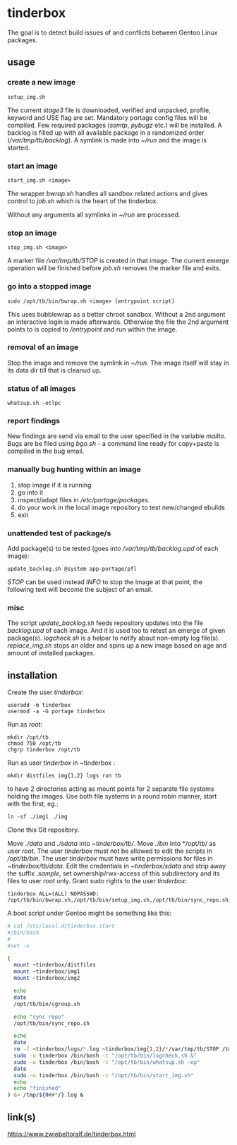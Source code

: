 # tinderbox
The goal is to detect build issues of and conflicts between Gentoo Linux packages.

## usage
### create a new image

    setup_img.sh

The current *stage3* file is downloaded, verified and unpacked, profile, keyword and USE flag are set.
Mandatory portage config files will be compiled.
Few required packages (*ssmtp*, *pybugz* etc.) will be installed.
A backlog is filled up with all available package in a randomized order (*/var/tmp/tb/backlog*).
A symlink is made into *~/run* and the image is started.

### start an image
    
    start_img.sh <image>

The wrapper *bwrap.sh* handles all sandbox related actions and gives control to *job.sh* which is the heart of the tinderbox.

Without any arguments all symlinks in *~/run* are processed.

### stop an image

    stop_img.sh <image>

A marker file */var/tmp/tb/STOP* is created in that image.
The current emerge operation will be finished before *job.sh* removes the marker file and exits.

### go into a stopped image

    sudo /opt/tb/bin/bwrap.sh <image> [entrypoint script]

This uses bubblewrap as a better chroot sandbox. Without a 2nd argument an interactive login is made afterwards. Otherwise the file the 2nd argument points to is copied to *<image>/entrypoint* and run within the image. 

### removal of an image

Stop the image and remove the symlink in *~/run*.
The image itself will stay in its data dir till that is cleanud up.

### status of all images

    whatsup.sh -otlpc

### report findings

New findings are send via email to the user specified in the variable *mailto*.
Bugs are be filed using *bgo.sh* - a command line ready for copy+paste is compiled in the bug email.

### manually bug hunting within an image

1. stop image if it is running
2. go into it
3. inspect/adapt files in */etc/portage/packages.*
4. do your work in the local image repository to test new/changed ebuilds
5. exit

### unattended test of package/s

Add package(s) to be tested (goes into */var/tmp/tb/backlog.upd* of each image):
    
    update_backlog.sh @system app-portage/pfl

*STOP* can be used instead *INFO* to stop the image at that point, the following text will become the subject of an email.

### misc
The script *update_backlog.sh* feeds repository updates into the file *backlog.upd* of each image.
And it is used too to retest an emerge of given package(s).
*logcheck.sh* is a helper to notify about non-empty log file(s).
*replace_img.sh* stops an older and spins up a new image based on age and amount of installed packages.

## installation
Create the user *tinderbox*:

    useradd -m tinderbox
    usermod -a -G portage tinderbox

Run as *root*:

    mkdir /opt/tb
    chmod 750 /opt/tb
    chgrp tinderbox /opt/tb

Run as user *tinderbox* in ~tinderbox :

    mkdir distfiles img{1,2} logs run tb

to have 2 directories acting as mount points for 2 separate file systems holding the images. Use both file systems in a round robin manner, start with the first, eg.:

    ln -sf ./img1 ./img

Clone this Git repository.

Move *./data* and *./sdata* into *~tinderbox/tb/*.
Move *./bin* into */opt/tb/ as user *root*.
The user *tinderbox* must not be allowed to edit the scripts in */opt/tb/bin*.
The user *tinderbox* must have write permissions for files in *~tinderbox/tb/data*.
Edit the credentials in *~tinderbox/sdata* and strip away the suffix *.sample*, set ownership/rwx-access of this subdirectory and its files to user *root* only.
Grant sudo rights to the user *tinderbox*:

    tinderbox ALL=(ALL) NOPASSWD: /opt/tb/bin/bwrap.sh,/opt/tb/bin/setup_img.sh,/opt/tb/bin/sync_repo.sh,/opt/tb/bin/cgroup.sh


A boot script under Gentoo might be something like this:

```bash
# cat /etc/local.d/tinderbox.start
#/bin/bash
#
#set -x

(
  mount ~tinderbox/distfiles
  mount ~tinderbox/img1
  mount ~tinderbox/img2

  echo
  date
  /opt/tb/bin/cgroup.sh

  echo "sync repo"
  /opt/tb/bin/sync_repo.sh

  echo
  date
  rm -f ~tinderbox/logs/*.log ~tinderbox/img{1,2}/*/var/tmp/tb/STOP /tmp/logcheck.sh.out
  sudo -u tinderbox /bin/bash -c "/opt/tb/bin/logcheck.sh &"
  sudo -u tinderbox /bin/bash -c "/opt/tb/bin/whatsup.sh -op"
  date
  sudo -u tinderbox /bin/bash -c "/opt/tb/bin/start_img.sh"
  echo
  echo "finished"
) &> /tmp/${0##*/}.log &
```

## link(s)

https://www.zwiebeltoralf.de/tinderbox.html

